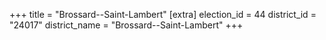 +++
title = "Brossard--Saint-Lambert"
[extra]
election_id = 44
district_id = "24017"
district_name = "Brossard--Saint-Lambert"
+++
